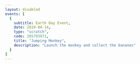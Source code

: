 ```yaml
---
layout: disabled
events: [
  {
    subtitle: Earth Day Event,
    date: 2019-04-14,
    type: "scratch",
    code: 285793971,
    title: "Jumping Monkey",
    description: "Launch the monkey and collect the bananas"
  }
]
---
```

